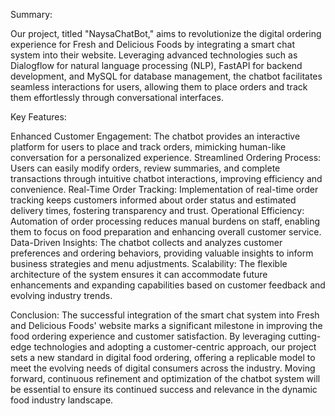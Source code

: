 Summary:

Our project, titled "NaysaChatBot," aims to revolutionize the digital ordering experience for Fresh and Delicious Foods by integrating a smart chat system into their website. 
Leveraging advanced technologies such as Dialogflow for natural language processing (NLP), FastAPI for backend development, and MySQL for database management,
the chatbot facilitates seamless interactions for users, allowing them to place orders and track them effortlessly through conversational interfaces.

Key Features:

Enhanced Customer Engagement: 
The chatbot provides an interactive platform for users to place and track orders, mimicking human-like conversation for a personalized experience.
Streamlined Ordering Process: 
Users can easily modify orders, review summaries, and complete transactions through intuitive chatbot interactions, improving efficiency and convenience.
Real-Time Order Tracking: 
Implementation of real-time order tracking keeps customers informed about order status and estimated delivery times, fostering transparency and trust.
Operational Efficiency: 
Automation of order processing reduces manual burdens on staff, enabling them to focus on food preparation and enhancing overall customer service.
Data-Driven Insights: 
The chatbot collects and analyzes customer preferences and ordering behaviors, providing valuable insights to inform business strategies and menu adjustments.
Scalability: 
The flexible architecture of the system ensures it can accommodate future enhancements and expanding capabilities based on customer feedback and evolving industry trends.


Conclusion:
The successful integration of the smart chat system into Fresh and Delicious Foods' website marks a significant milestone in improving the food ordering experience and customer satisfaction. 
By leveraging cutting-edge technologies and adopting a customer-centric approach, our project sets a new standard in digital food ordering, offering a replicable model to meet the evolving 
needs of digital consumers across the industry. Moving forward, continuous refinement and optimization of the chatbot system will be essential to ensure its continued success 
and relevance in the dynamic food industry landscape.






